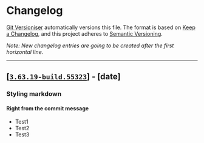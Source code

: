 # Changelog

[Git Versioniser](https://github.com/Luzkan/GitVersioniser) automatically versions this file. The format is based on [Keep a Changelog](https://keepachangelog.com/en/1.0.0/), and this project adheres to [Semantic Versioning](https://semver.org/spec/v2.0.0.html).

_Note: New changelog entries are going to be created after the first horizontal line._

---

## [[`3.63.19-build.55323`]] - [date]

### Styling markdown

#### Right from the commit message

- Test1
- Test2
- Test3



[`3.63.19-build.55323`]: https://github.com/Luzkan/GitVersioniserTest/releases/tag/3.63.19-build.55323
